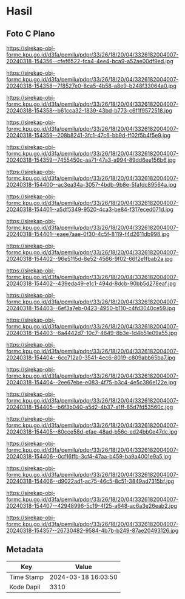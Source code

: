 # Hasil

## Foto C Plano

https://sirekap-obj-formc.kpu.go.id/d3fa/pemilu/pdpr/33/26/18/20/04/3326182004007-20240318-154356--cfef6522-fca4-4ee4-bca9-a52ae00df9ed.jpg

https://sirekap-obj-formc.kpu.go.id/d3fa/pemilu/pdpr/33/26/18/20/04/3326182004007-20240318-154358--7f8527e0-8ca5-4b58-a8e9-b248f33064a0.jpg

https://sirekap-obj-formc.kpu.go.id/d3fa/pemilu/pdpr/33/26/18/20/04/3326182004007-20240318-154358--b61cca32-1839-43bd-b773-c6f1f9572518.jpg

https://sirekap-obj-formc.kpu.go.id/d3fa/pemilu/pdpr/33/26/18/20/04/3326182004007-20240318-154359--208b8241-3fc1-47c6-bb9d-ff02f5b4f5e9.jpg

https://sirekap-obj-formc.kpu.go.id/d3fa/pemilu/pdpr/33/26/18/20/04/3326182004007-20240318-154359--7455450c-aa71-47a3-a994-89dd6ee156b6.jpg

https://sirekap-obj-formc.kpu.go.id/d3fa/pemilu/pdpr/33/26/18/20/04/3326182004007-20240318-154400--ac3ea34a-3057-4bdb-9b8e-5fafdc89564a.jpg

https://sirekap-obj-formc.kpu.go.id/d3fa/pemilu/pdpr/33/26/18/20/04/3326182004007-20240318-154401--a5df5349-9520-4ca3-be84-f317eced071d.jpg

https://sirekap-obj-formc.kpu.go.id/d3fa/pemilu/pdpr/33/26/18/20/04/3326182004007-20240318-154401--eaee7aae-0f30-4c5f-8119-f4d2611db998.jpg

https://sirekap-obj-formc.kpu.go.id/d3fa/pemilu/pdpr/33/26/18/20/04/3326182004007-20240318-154402--96e5115d-8e52-4566-9f02-66f2e1fbab2a.jpg

https://sirekap-obj-formc.kpu.go.id/d3fa/pemilu/pdpr/33/26/18/20/04/3326182004007-20240318-154402--439eda49-e1c1-494d-8dcb-90bb5d278eaf.jpg

https://sirekap-obj-formc.kpu.go.id/d3fa/pemilu/pdpr/33/26/18/20/04/3326182004007-20240318-154403--6ef3a7eb-0423-4950-b110-c4fd3040ce59.jpg

https://sirekap-obj-formc.kpu.go.id/d3fa/pemilu/pdpr/33/26/18/20/04/3326182004007-20240318-154403--6a4442d7-10c7-4649-8b3e-1d4b51e09a55.jpg

https://sirekap-obj-formc.kpu.go.id/d3fa/pemilu/pdpr/33/26/18/20/04/3326182004007-20240318-154404--6cc712a0-3541-4ec6-8019-c809abb65ba7.jpg

https://sirekap-obj-formc.kpu.go.id/d3fa/pemilu/pdpr/33/26/18/20/04/3326182004007-20240318-154404--2ee67ebe-e083-4f75-b3c4-4e5c386e122e.jpg

https://sirekap-obj-formc.kpu.go.id/d3fa/pemilu/pdpr/33/26/18/20/04/3326182004007-20240318-154405--b6f3b040-a5d2-4b37-a1ff-85d7fd53560c.jpg

https://sirekap-obj-formc.kpu.go.id/d3fa/pemilu/pdpr/33/26/18/20/04/3326182004007-20240318-154405--80cce58d-efae-48ad-b56c-ed24bb0e47dc.jpg

https://sirekap-obj-formc.kpu.go.id/d3fa/pemilu/pdpr/33/26/18/20/04/3326182004007-20240318-154406--0cf16ffb-3cf4-47aa-b459-ba9a4001e9a5.jpg

https://sirekap-obj-formc.kpu.go.id/d3fa/pemilu/pdpr/33/26/18/20/04/3326182004007-20240318-154406--d9022ad1-ac75-46c5-8c51-3849ad7315bf.jpg

https://sirekap-obj-formc.kpu.go.id/d3fa/pemilu/pdpr/33/26/18/20/04/3326182004007-20240318-154407--42948996-5c19-4f25-a648-ac6a3e26eab2.jpg

https://sirekap-obj-formc.kpu.go.id/d3fa/pemilu/pdpr/33/26/18/20/04/3326182004007-20240318-154357--26730482-9584-4b7b-b249-87ae20493126.jpg


## Metadata

| Key        | Value               |
| ---------- | ------------------- |
| Time Stamp | 2024-03-18 16:03:50 |
| Kode Dapil | 3310                |



